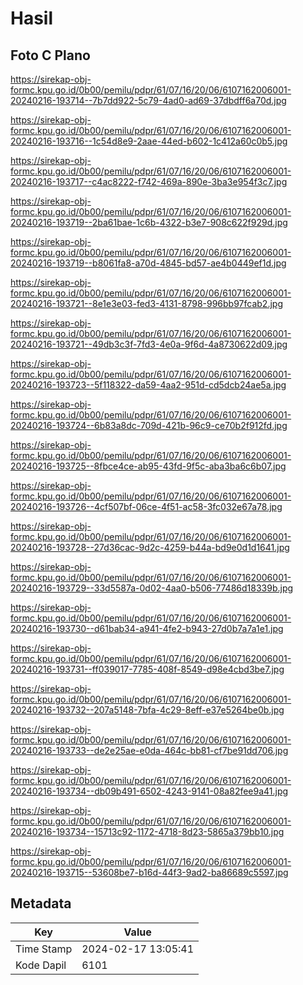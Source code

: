 # Hasil

## Foto C Plano

https://sirekap-obj-formc.kpu.go.id/0b00/pemilu/pdpr/61/07/16/20/06/6107162006001-20240216-193714--7b7dd922-5c79-4ad0-ad69-37dbdff6a70d.jpg

https://sirekap-obj-formc.kpu.go.id/0b00/pemilu/pdpr/61/07/16/20/06/6107162006001-20240216-193716--1c54d8e9-2aae-44ed-b602-1c412a60c0b5.jpg

https://sirekap-obj-formc.kpu.go.id/0b00/pemilu/pdpr/61/07/16/20/06/6107162006001-20240216-193717--c4ac8222-f742-469a-890e-3ba3e954f3c7.jpg

https://sirekap-obj-formc.kpu.go.id/0b00/pemilu/pdpr/61/07/16/20/06/6107162006001-20240216-193719--2ba61bae-1c6b-4322-b3e7-908c622f929d.jpg

https://sirekap-obj-formc.kpu.go.id/0b00/pemilu/pdpr/61/07/16/20/06/6107162006001-20240216-193719--b8061fa8-a70d-4845-bd57-ae4b0449ef1d.jpg

https://sirekap-obj-formc.kpu.go.id/0b00/pemilu/pdpr/61/07/16/20/06/6107162006001-20240216-193721--8e1e3e03-fed3-4131-8798-996bb97fcab2.jpg

https://sirekap-obj-formc.kpu.go.id/0b00/pemilu/pdpr/61/07/16/20/06/6107162006001-20240216-193721--49db3c3f-7fd3-4e0a-9f6d-4a8730622d09.jpg

https://sirekap-obj-formc.kpu.go.id/0b00/pemilu/pdpr/61/07/16/20/06/6107162006001-20240216-193723--5f118322-da59-4aa2-951d-cd5dcb24ae5a.jpg

https://sirekap-obj-formc.kpu.go.id/0b00/pemilu/pdpr/61/07/16/20/06/6107162006001-20240216-193724--6b83a8dc-709d-421b-96c9-ce70b2f912fd.jpg

https://sirekap-obj-formc.kpu.go.id/0b00/pemilu/pdpr/61/07/16/20/06/6107162006001-20240216-193725--8fbce4ce-ab95-43fd-9f5c-aba3ba6c6b07.jpg

https://sirekap-obj-formc.kpu.go.id/0b00/pemilu/pdpr/61/07/16/20/06/6107162006001-20240216-193726--4cf507bf-06ce-4f51-ac58-3fc032e67a78.jpg

https://sirekap-obj-formc.kpu.go.id/0b00/pemilu/pdpr/61/07/16/20/06/6107162006001-20240216-193728--27d36cac-9d2c-4259-b44a-bd9e0d1d1641.jpg

https://sirekap-obj-formc.kpu.go.id/0b00/pemilu/pdpr/61/07/16/20/06/6107162006001-20240216-193729--33d5587a-0d02-4aa0-b506-77486d18339b.jpg

https://sirekap-obj-formc.kpu.go.id/0b00/pemilu/pdpr/61/07/16/20/06/6107162006001-20240216-193730--d61bab34-a941-4fe2-b943-27d0b7a7a1e1.jpg

https://sirekap-obj-formc.kpu.go.id/0b00/pemilu/pdpr/61/07/16/20/06/6107162006001-20240216-193731--ff039017-7785-408f-8549-d98e4cbd3be7.jpg

https://sirekap-obj-formc.kpu.go.id/0b00/pemilu/pdpr/61/07/16/20/06/6107162006001-20240216-193732--207a5148-7bfa-4c29-8eff-e37e5264be0b.jpg

https://sirekap-obj-formc.kpu.go.id/0b00/pemilu/pdpr/61/07/16/20/06/6107162006001-20240216-193733--de2e25ae-e0da-464c-bb81-cf7be91dd706.jpg

https://sirekap-obj-formc.kpu.go.id/0b00/pemilu/pdpr/61/07/16/20/06/6107162006001-20240216-193734--db09b491-6502-4243-9141-08a82fee9a41.jpg

https://sirekap-obj-formc.kpu.go.id/0b00/pemilu/pdpr/61/07/16/20/06/6107162006001-20240216-193734--15713c92-1172-4718-8d23-5865a379bb10.jpg

https://sirekap-obj-formc.kpu.go.id/0b00/pemilu/pdpr/61/07/16/20/06/6107162006001-20240216-193715--53608be7-b16d-44f3-9ad2-ba86689c5597.jpg


## Metadata

| Key        | Value               |
| ---------- | ------------------- |
| Time Stamp | 2024-02-17 13:05:41 |
| Kode Dapil | 6101                |



